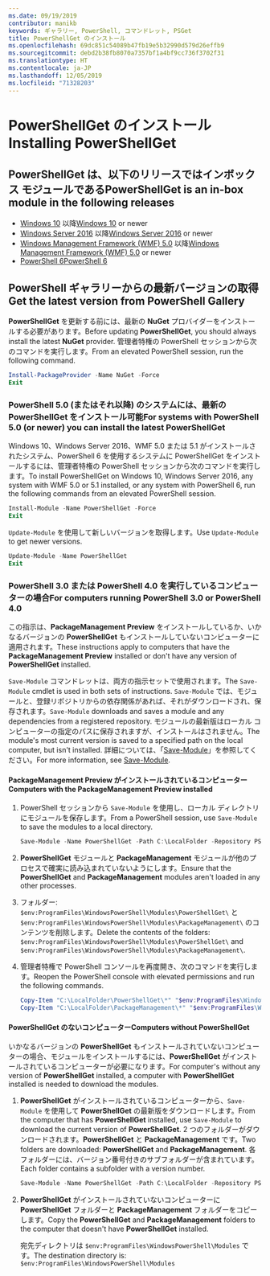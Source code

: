 ```yaml
---
ms.date: 09/19/2019
contributor: manikb
keywords: ギャラリー, PowerShell, コマンドレット, PSGet
title: PowerShellGet のインストール
ms.openlocfilehash: 69dc851c54089b47fb19e5b32990d579d26effb9
ms.sourcegitcommit: debd2b38fb8070a7357bf1a4bf9cc736f3702f31
ms.translationtype: HT
ms.contentlocale: ja-JP
ms.lasthandoff: 12/05/2019
ms.locfileid: "71328203"
---
```

# <a name="installing-powershellget"></a><span data-ttu-id="123b7-103">PowerShellGet のインストール</span><span class="sxs-lookup"><span data-stu-id="123b7-103">Installing PowerShellGet</span></span>

## <a name="powershellget-is-an-in-box-module-in-the-following-releases"></a><span data-ttu-id="123b7-104">PowerShellGet は、以下のリリースではインボックス モジュールである</span><span class="sxs-lookup"><span data-stu-id="123b7-104">PowerShellGet is an in-box module in the following releases</span></span>

- <span data-ttu-id="123b7-105">[Windows 10](https://www.microsoft.com/windows) 以降</span><span class="sxs-lookup"><span data-stu-id="123b7-105">[Windows 10](https://www.microsoft.com/windows) or newer</span></span>
- <span data-ttu-id="123b7-106">[Windows Server 2016](/windows-server/windows-server) 以降</span><span class="sxs-lookup"><span data-stu-id="123b7-106">[Windows Server 2016](/windows-server/windows-server) or newer</span></span>
- <span data-ttu-id="123b7-107">[Windows Management Framework (WMF) 5.0](https://www.microsoft.com/download/details.aspx?id=50395) 以降</span><span class="sxs-lookup"><span data-stu-id="123b7-107">[Windows Management Framework (WMF) 5.0](https://www.microsoft.com/download/details.aspx?id=50395) or newer</span></span>
- [<span data-ttu-id="123b7-108">PowerShell 6</span><span class="sxs-lookup"><span data-stu-id="123b7-108">PowerShell 6</span></span>](https://github.com/PowerShell/PowerShell/releases)

## <a name="get-the-latest-version-from-powershell-gallery"></a><span data-ttu-id="123b7-109">PowerShell ギャラリーからの最新バージョンの取得</span><span class="sxs-lookup"><span data-stu-id="123b7-109">Get the latest version from PowerShell Gallery</span></span>

<span data-ttu-id="123b7-110">**PowerShellGet** を更新する前には、最新の **NuGet** プロバイダーをインストールする必要があります。</span><span class="sxs-lookup"><span data-stu-id="123b7-110">Before updating **PowerShellGet**, you should always install the latest **NuGet** provider.</span></span> <span data-ttu-id="123b7-111">管理者特権の PowerShell セッションから次のコマンドを実行します。</span><span class="sxs-lookup"><span data-stu-id="123b7-111">From an elevated PowerShell session, run the following command.</span></span>

```powershell
Install-PackageProvider -Name NuGet -Force
Exit
```

### <a name="for-systems-with-powershell-50-or-newer-you-can-install-the-latest-powershellget"></a><span data-ttu-id="123b7-112">PowerShell 5.0 (またはそれ以降) のシステムには、最新の PowerShellGet をインストール可能</span><span class="sxs-lookup"><span data-stu-id="123b7-112">For systems with PowerShell 5.0 (or newer) you can install the latest PowerShellGet</span></span>

<span data-ttu-id="123b7-113">Windows 10、Windows Server 2016、WMF 5.0 または 5.1 がインストールされたシステム、PowerShell 6 を使用するシステムに PowerShellGet をインストールするには、管理者特権の PowerShell セッションから次のコマンドを実行します。</span><span class="sxs-lookup"><span data-stu-id="123b7-113">To install PowerShellGet on Windows 10, Windows Server 2016, any system with WMF 5.0 or 5.1 installed, or any system with PowerShell 6, run the following commands from an elevated PowerShell session.</span></span>

```powershell
Install-Module -Name PowerShellGet -Force
Exit
```

<span data-ttu-id="123b7-114">`Update-Module` を使用して新しいバージョンを取得します。</span><span class="sxs-lookup"><span data-stu-id="123b7-114">Use `Update-Module` to get newer versions.</span></span>

```powershell
Update-Module -Name PowerShellGet
Exit
```

### <a name="for-computers-running-powershell-30-or-powershell-40"></a><span data-ttu-id="123b7-115">PowerShell 3.0 または PowerShell 4.0 を実行しているコンピューターの場合</span><span class="sxs-lookup"><span data-stu-id="123b7-115">For computers running PowerShell 3.0 or PowerShell 4.0</span></span>

<span data-ttu-id="123b7-116">この指示は、**PackageManagement Preview** をインストールしているか、いかなるバージョンの **PowerShellGet** もインストールしていないコンピューターに適用されます。</span><span class="sxs-lookup"><span data-stu-id="123b7-116">These instructions apply to computers that have the **PackageManagement Preview** installed or don't have any version of **PowerShellGet** installed.</span></span>

<span data-ttu-id="123b7-117">`Save-Module` コマンドレットは、両方の指示セットで使用されます。</span><span class="sxs-lookup"><span data-stu-id="123b7-117">The `Save-Module` cmdlet is used in both sets of instructions.</span></span> <span data-ttu-id="123b7-118">`Save-Module` では、モジュールと、登録リポジトリからの依存関係があれば、それがダウンロードされ、保存されます。</span><span class="sxs-lookup"><span data-stu-id="123b7-118">`Save-Module` downloads and saves a module and any dependencies from a registered repository.</span></span> <span data-ttu-id="123b7-119">モジュールの最新版はローカル コンピューターの指定のパスに保存されますが、インストールはされません。</span><span class="sxs-lookup"><span data-stu-id="123b7-119">The module's most current version is saved to a specified path on the local computer, but isn't installed.</span></span> <span data-ttu-id="123b7-120">詳細については、「[Save-Module](/powershell/module/PowershellGet/Save-Module)」を参照してください。</span><span class="sxs-lookup"><span data-stu-id="123b7-120">For more information, see [Save-Module](/powershell/module/PowershellGet/Save-Module).</span></span>

#### <a name="computers-with-the-packagemanagement-preview-installed"></a><span data-ttu-id="123b7-121">PackageManagement Preview がインストールされているコンピューター</span><span class="sxs-lookup"><span data-stu-id="123b7-121">Computers with the PackageManagement Preview installed</span></span>

1. <span data-ttu-id="123b7-122">PowerShell セッションから `Save-Module` を使用し、ローカル ディレクトリにモジュールを保存します。</span><span class="sxs-lookup"><span data-stu-id="123b7-122">From a PowerShell session, use `Save-Module` to save the modules to a local directory.</span></span>

   ```powershell
   Save-Module -Name PowerShellGet -Path C:\LocalFolder -Repository PSGallery
   ```

1. <span data-ttu-id="123b7-123">**PowerShellGet** モジュールと **PackageManagement** モジュールが他のプロセスで確実に読み込まれていないようにします。</span><span class="sxs-lookup"><span data-stu-id="123b7-123">Ensure that the **PowerShellGet** and **PackageManagement** modules aren't loaded in any other processes.</span></span>
1. <span data-ttu-id="123b7-124">フォルダー: `$env:ProgramFiles\WindowsPowerShell\Modules\PowerShellGet\` と `$env:ProgramFiles\WindowsPowerShell\Modules\PackageManagement\` のコンテンツを削除します。</span><span class="sxs-lookup"><span data-stu-id="123b7-124">Delete the contents of the folders: `$env:ProgramFiles\WindowsPowerShell\Modules\PowerShellGet\` and `$env:ProgramFiles\WindowsPowerShell\Modules\PackageManagement\`.</span></span>
1. <span data-ttu-id="123b7-125">管理者特権で PowerShell コンソールを再度開き、次のコマンドを実行します。</span><span class="sxs-lookup"><span data-stu-id="123b7-125">Reopen the PowerShell console with elevated permissions and run the following commands.</span></span>

   ```powershell
   Copy-Item "C:\LocalFolder\PowerShellGet\*" "$env:ProgramFiles\WindowsPowerShell\Modules\PowerShellGet\" -Recurse -Force
   Copy-Item "C:\LocalFolder\PackageManagement\*" "$env:ProgramFiles\WindowsPowerShell\Modules\PackageManagement\" -Recurse -Force
   ```

#### <a name="computers-without-powershellget"></a><span data-ttu-id="123b7-126">PowerShellGet のないコンピューター</span><span class="sxs-lookup"><span data-stu-id="123b7-126">Computers without PowerShellGet</span></span>

<span data-ttu-id="123b7-127">いかなるバージョンの **PowerShellGet** もインストールされていないコンピューターの場合、モジュールをインストールするには、**PowerShellGet** がインストールされているコンピューターが必要になります。</span><span class="sxs-lookup"><span data-stu-id="123b7-127">For computer's without any version of **PowerShellGet** installed, a computer with **PowerShellGet** installed is needed to download the modules.</span></span>

1. <span data-ttu-id="123b7-128">**PowerShellGet** がインストールされているコンピューターから、`Save-Module` を使用して **PowerShellGet** の最新版をダウンロードします。</span><span class="sxs-lookup"><span data-stu-id="123b7-128">From the computer that has **PowerShellGet** installed, use `Save-Module` to download the current version of **PowerShellGet**.</span></span> <span data-ttu-id="123b7-129">2 つのフォルダーがダウンロードされます。**PowerShellGet** と **PackageManagement** です。</span><span class="sxs-lookup"><span data-stu-id="123b7-129">Two folders are downloaded: **PowerShellGet** and **PackageManagement**.</span></span> <span data-ttu-id="123b7-130">各フォルダーには、バージョン番号付きのサブフォルダーが含まれています。</span><span class="sxs-lookup"><span data-stu-id="123b7-130">Each folder contains a subfolder with a version number.</span></span>

   ```powershell
   Save-Module -Name PowerShellGet -Path C:\LocalFolder -Repository PSGallery
   ```

1. <span data-ttu-id="123b7-131">**PowerShellGet** がインストールされていないコンピューターに **PowerShellGet** フォルダーと **PackageManagement** フォルダーをコピーします。</span><span class="sxs-lookup"><span data-stu-id="123b7-131">Copy the **PowerShellGet** and **PackageManagement** folders to the computer that doesn't have **PowerShellGet** installed.</span></span>

   <span data-ttu-id="123b7-132">宛先ディレクトリは `$env:ProgramFiles\WindowsPowerShell\Modules` です。</span><span class="sxs-lookup"><span data-stu-id="123b7-132">The destination directory is: `$env:ProgramFiles\WindowsPowerShell\Modules`</span></span>
